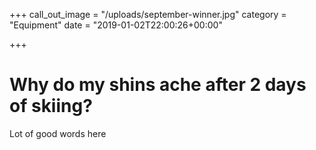 +++
call_out_image = "/uploads/september-winner.jpg"
category = "Equipment"
date = "2019-01-02T22:00:26+00:00"

+++
# Why do my shins ache after 2 days of skiing?

Lot of good words here